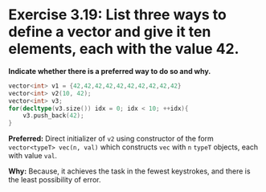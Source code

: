# Exercise 3.19: List three ways to define a vector and give it ten elements, each with the value 42.

**Indicate whether there is a preferred way to do so and why.**

```cpp
vector<int> v1 = {42,42,42,42,42,42,42,42,42,42}
vector<int> v2(10, 42);
vector<int> v3;
for(decltype(v3.size()) idx = 0; idx < 10; ++idx){
    v3.push_back(42);
}
```

**Preferred:** Direct initializer of `v2` using constructor of the form `vector<typeT> vec(n, val)` which constructs `vec` with `n` `typeT` objects, each with value `val`.

**Why:** Because, it achieves the task in the fewest keystrokes, and there is the least possibility of error.